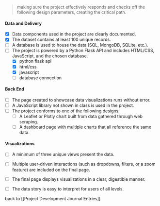 > making sure the project effectively responds and checks off the following design parameters, creating the critical path. 

#### Data and Delivery

- [x] Data components used in the project are clearly documented. 
- [x] The dataset contains at least 100 unique records. 
- [ ] A database is used to house the data (SQL, MongoDB, SQLite, etc.). 
- [ ] The project is powered by a Python Flask API and includes HTML/CSS, JavaScript, and the chosen database. 
	- [x] python flask api
	- [x] html/css
	- [x] javascript
	- [ ] database connection

#### Back End 

- [ ] The page created to showcase data visualizations runs without error. 
- [ ] A JavaScript library not shown in class is used in the project. 
- [ ] The project conforms to one of the following designs: 
    - [ ] A Leaflet or Plotly chart built from data gathered through web scraping.
    - [ ] A dashboard page with multiple charts that all reference the same data.

#### Visualizations 

- [ ] A minimum of three unique views present the data. 
- [ ] Multiple user-driven interactions (such as dropdowns, filters, or a zoom feature) are included on the final page. 
- [ ] The final page displays visualizations in a clear, digestible manner.
- [ ] The data story is easy to interpret for users of all levels. 



back to [[Project Development Journal Entries]]
